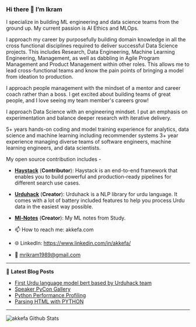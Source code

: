 ### Hi there 👋 I’m Ikram

I specialize in building ML engineering and data science teams from the ground up. My current passion is AI Ethics and MLOps. 

I approach my career by purposefully building domain knowledge in all the cross functional disciplines required to deliver successful Data Science projects. This includes Research, Data Engineering, Machine Learning Engineering, Management, as well as dabbling in Agile Program Management and Product Management within other roles. This allows me to lead cross-functional teams and know the pain points of bringing a model from ideation to production.

I approach people management with the mindset of a mentor and career coach rather than a boss. I get excited about building teams of great people, and I love seeing my team member's careers grow!

I approach Data Science with an engineering mindset. I put an emphasis on experimentation and balance deeper research with iterative delivery. 

5+ years hands-on coding and model training experience for analytics, data science and machine learning including recommender systems
3+ year experience managing diverse teams of software engineers, machine learning engineers, and data scientists.


My open source contribution includes -

- [**Haystack**](https://github.com/deepset-ai/haystack) (**Contributor**): Haystack is an end-to-end framework that enables you to build powerful and production-ready pipelines for different search use cases.
- [**Urduhack**](https://github.com/urduhack/urduhack) (**Creator**): Urduhack is a NLP library for urdu language. It comes with a lot of battery included features to help you process Urdu data in the easiest way possible.
- [**Ml-Notes**](https://ml-notes.akkefa.com/) (**Creator**): My ML notes from Study.
- 📫 How to reach me: akkefa.com

- 🌐 LinkedIn: https://www.linkedin.com/in/akkefa/

- 📧 mrikram1989@gmail.com

---

📕 **Latest Blog Posts**
<!-- BLOG-POST-LIST:START -->
- [First Urdu language model bert based by Urduhack team](https://akkefa.github.io/blog/posts/2020/08/urdu-language-model-bert-based-by-urduhack-team/)
- [Speaker PyCon Gallery](https://akkefa.github.io/blog/posts/2018/04/pycon/)
- [Python Performance Profiling](https://akkefa.github.io/blog/posts/2018/08/python-performance-profiling/)
- [Parsing HTML with PYTHON](https://akkefa.github.io/blog/posts/2017/01/parsing-html-with-python/)
<!-- BLOG-POST-LIST:END -->

---

<img align="left" alt="akkefa Github Stats" src="https://github-readme-stats.vercel.app/api?username=akkefa&show_icons=true&hide_border=true" />
